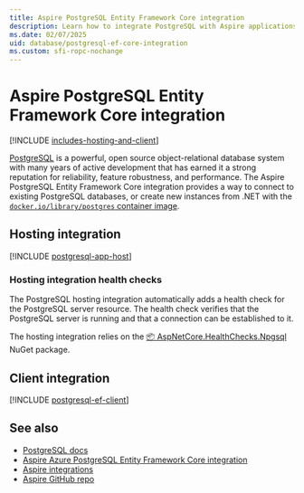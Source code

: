 ```yaml
---
title: Aspire PostgreSQL Entity Framework Core integration
description: Learn how to integrate PostgreSQL with Aspire applications using Entity Framework Core, using both hosting and client integrations.
ms.date: 02/07/2025
uid: database/postgresql-ef-core-integration
ms.custom: sfi-ropc-nochange
---
```


# Aspire PostgreSQL Entity Framework Core integration

[!INCLUDE [includes-hosting-and-client](../includes/includes-hosting-and-client.md)]

[PostgreSQL](https://www.postgresql.org/) is a powerful, open source object-relational database system with many years of active development that has earned it a strong reputation for reliability, feature robustness, and performance. The Aspire PostgreSQL Entity Framework Core integration provides a way to connect to existing PostgreSQL databases, or create new instances from .NET with the [`docker.io/library/postgres` container image](https://hub.docker.com/_/postgres).

## Hosting integration

[!INCLUDE [postgresql-app-host](includes/postgresql-app-host.md)]

### Hosting integration health checks

The PostgreSQL hosting integration automatically adds a health check for the PostgreSQL server resource. The health check verifies that the PostgreSQL server is running and that a connection can be established to it.

The hosting integration relies on the [📦 AspNetCore.HealthChecks.Npgsql](https://www.nuget.org/packages/AspNetCore.HealthChecks.Npgsql) NuGet package.

## Client integration

[!INCLUDE [postgresql-ef-client](includes/postgresql-ef-client.md)]

## See also

- [PostgreSQL docs](https://www.npgsql.org/doc/api/Npgsql.html)
- [Aspire Azure PostgreSQL Entity Framework Core integration](azure-postgresql-entity-framework-integration.md)
- [Aspire integrations](../fundamentals/integrations-overview.md)
- [Aspire GitHub repo](https://github.com/dotnet/aspire)
